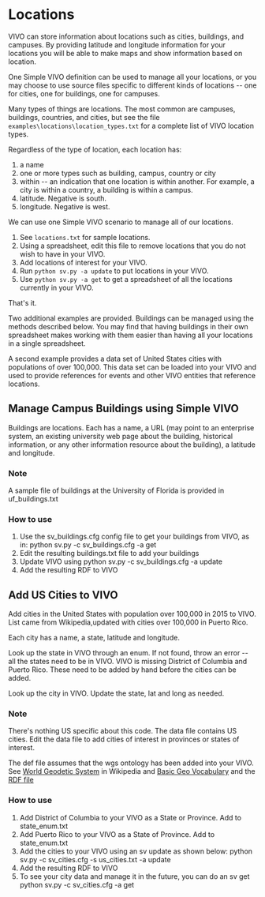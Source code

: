 # Locations 

VIVO can store information about locations such as cities, buildings, and campuses.  By providing latitude
and longitude information for your locations you will be able to make maps and show information based on 
location.  

One Simple VIVO definition can
be used to manage all your locations, or you may choose to use source files specific to different kinds of locations -- 
one for cities, one for buildings, one for campuses.

Many types of things are locations.  The most common are campuses, buildings, countries, and cities, but see the file `examples\locations\location_types.txt` for a complete list of VIVO location types.

Regardless of the type of location, each location has:

1. a name
1. one or more types such as building, campus, country or city
1. within -- an indication that one location is within another.  For example, a city is within a country, a 
building is 
within a campus.
1. latitude.  Negative is south.
1. longitude.  Negative is west.

We can use one Simple VIVO scenario to manage all of our locations.

1. See `locations.txt` for sample locations.  
1. Using a spreadsheet, edit this file to remove locations that you do not wish to have in your VIVO.
1. Add locations of interest for your VIVO.
1. Run `python sv.py -a update` to put locations in your VIVO.
1. Use `python sv.py -a get`  to get a spreadsheet of all the locations currently in your VIVO.
   
That's it.

Two additional examples are provided.  Buildings can be managed using the methods described below.  You may find
that having buildings in their own spreadsheet makes working with them easier than having all your locations in
a single spreadsheet.

A second example provides a data set of United States cities with populations of over 100,000.  This data set can be
loaded into your VIVO and used to provide references for events and other VIVO entities that reference
locations.


## Manage Campus Buildings using Simple VIVO

Buildings are locations.  Each has a name, a URL (may point to an enterprise system, an existing university web page 
about the building, historical information, or any other information resource about the building), a latitude and
longitude.

### Note

A sample file of buildings at the University of Florida is provided in uf_buildings.txt

### How to use

1. Use the sv_buildings.cfg config file to get your buildings from VIVO, as in:
    python sv.py -c sv_buildings.cfg -a get
1. Edit the resulting buildings.txt file to add your buildings
1. Update VIVO using
    python sv.py -c sv_buildings.cfg -a update
1. Add the resulting RDF to VIVO


## Add US Cities to VIVO

Add cities in the United States with population over 100,000 in 2015 to VIVO.  List came from Wikipedia,updated with
cities over 100,000 in Puerto Rico.

Each city has a name, a state, latitude and longitude.

Look up the state in VIVO through an enum.  If not found, throw an error -- all the states need to be in VIVO.  VIVO
is missing District of Columbia and Puerto Rico.  These need to be added by hand before the cities can be added.

Look up the city in VIVO.  Update the state, lat and long as needed.

### Note

There's nothing US specific about this code.  The data file contains US cities.  Edit the data file
to add cities of interest in provinces or states of interest.

The def file assumes that the wgs ontology has been added into
your VIVO.  See [World Geodetic System](https://en.wikipedia.org/wiki/World_Geodetic_System) in Wikipedia 
and [Basic Geo Vocabulary](http://www.w3.org/2003/01/geo/) and 
the  [RDF file](http://www.w3.org/2003/01/geo/wgs84_pos#)

### How to use

1. Add District of Columbia to your VIVO as a State or Province.  Add to state_enum.txt
1. Add Puerto Rico to your VIVO as a State of Province.  Add to state_enum.txt
1. Add the cities to your VIVO using an sv update as shown below:
    python sv.py -c sv_cities.cfg -s us_cities.txt -a update
1. Add the resulting RDF to VIVO
1. To see your city data and manage it in the future, you can do an sv get
    python sv.py -c sv_cities.cfg -a get
